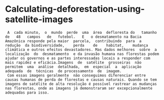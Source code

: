# Calculating-deforestation-using-satellite-images


     A  cada minuto,  o  mundo  perde  uma  área  defloresta do   tamanho   de   48   campos   de   futebol.   E   o desmatamento na Bacia Amazônica responde pela maior  parcela,  contribuindo  para  a  redução  da biodiversidade,    perda    de    habitat,    mudança climática e outros efeitos devastadores. Mas dados melhores  sobre  a  localização  do  desmatamento  e da invasão humana nas florestas podem ajudar os governos e as partes interessadas locais a responder com mais rapidez e eficácia.Imagens  de  satélite  grosseiras  não  permitem  uma  análise  detalhada,  em  especial  a  aplicação adequada  de  técnicas  de processamento  de  imagem.  
     Com essas imagens geralmente  não conseguimos diferenciar entre causas humanas de perda de florestas e causas naturais. Quando se tem imagens de satélite de alta resolução é possível rastrear as mudanças nas florestas, onde as imagens já demonstraram ser excepcionalmente adequadas para isso.
